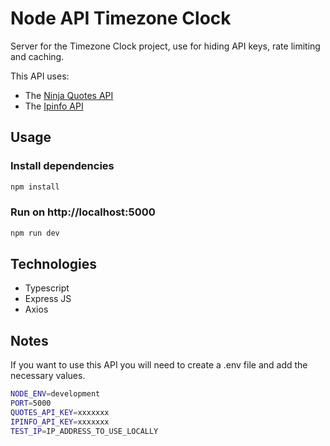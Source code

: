 # Node API Timezone Clock

Server for the Timezone Clock project, use for hiding API keys, rate limiting and caching.

This API uses:

- The [Ninja Quotes API](https://api-ninjas.com/api/quotes)
- The [Ipinfo API](https://ipinfo.io/)

## Usage

### Install dependencies

```bash
npm install
```

### Run on http://localhost:5000

```bash
npm run dev
```

## Technologies

- Typescript
- Express JS
- Axios

## Notes

If you want to use this API you will need to create a .env file and add the necessary values.

```bash
NODE_ENV=development
PORT=5000
QUOTES_API_KEY=xxxxxxx
IPINFO_API_KEY=xxxxxxx
TEST_IP=IP_ADDRESS_TO_USE_LOCALLY
```
